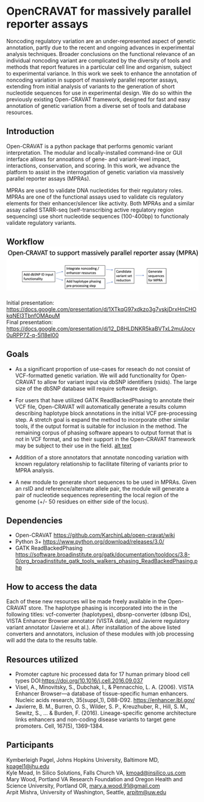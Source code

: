 # OpenCRAVAT for massively parallel reporter assays

Noncoding regulatory variation are an under-represented aspect of genetic annotation, partly due to the recent and ongoing advances in experimental analysis techniques. Broader conclusions on the functional relevance of an individual noncoding variant are complicated by the diversity of tools and methods that report features in a particular cell line and organism, subject to experimental variance. In this work we seek to enhance the annotation of noncoding variation in support of massively parallel reporter assays, extending from initial analysis of variants to the generation of short nucleotide sequences for use in experimental design. We do so within the previously existing Open-CRAVAT framework, designed for fast and easy annotation of genetic variation from a diverse set of tools and database resources.

## Introduction 

Open-CRAVAT is a python package that performs genomic variant interpretation. The modular and locally-installed command-line or GUI interface allows for  annoations of gene- and variant-level impact, interactions, conservation, and scoring. In this work, we advance the platform to assist in the interrogation of genetic variation via massively parallel reporter assays (MPRAs). 

MPRAs are used to validate DNA nucleotides for their regulatory roles. MPRAs are one of the functional assays used to validate cis regulatory elements for their enhancer/silencer like activity. Both MPRAs and a similar assay called STARR-seq (self-transcribing active regulatory region sequencing) use short nucleotide sequences (100-400bp) to functionaly validate regulatory variants. 

## Workflow![alt text](asd2.png)

Initial presentation: https://docs.google.com/presentation/d/1XTkqG97xdkzo3g7vskjDrxHnCHOkqNEl3TbnfOMApuM <br>
Final presentation: https://docs.google.com/presentation/d/12_D8HLDNKR5kaBVTxL2muUocv0uRPP7Z-q-5l18eI00 

## Goals 
  
* As a significant proportion of use-cases for reseach do not consist of VCF-formatted genetic variation. We will add functionality for Open-CRAVAT to allow for variant input via dbSNP identifiers (rsids). The large size of the dbSNP database will require software design. 
* For users that have utilized GATK ReadBackedPhasing to annotate their VCF file, Open-CRAVAT will automatically generate a results column describing haplotype block annotations in the initial VCF pre-processing step. A stretch goal is expand the method to incorporate other similar tools, if the output format is suitable for inclusion in the method. The remaining corpus of phasing software appears to output format that is not in VCF format, and so their support in the Open-CRAVAT framework may be subject to their use in the field. 
[alt text](haplotype.png)

* Addition of a store annotators that annotate noncoding variation with known regulatory relationship to facilitate filtering of variants prior to MPRA analysis. 
* A new module to generate short sequences to be used in MPRAs. Given an rsID and reference/alternate allele pair, the module will generate a pair of nucleotide sequences representing the local region of the genome (+/- 50 residues on either side of the locus). 

## Dependencies 

* Open-CRAVAT https://github.com/KarchinLab/open-cravat/wiki 
* Python 3+ https://www.python.org/download/releases/3.0/
* GATK ReadBackedPhasing https://software.broadinstitute.org/gatk/documentation/tooldocs/3.8-0/org_broadinstitute_gatk_tools_walkers_phasing_ReadBackedPhasing.php

## How to access the data

Each of these new resources wil be made freely available in the Open-CRAVAT store. The haplotype phasing is incorporated into the  in the following titles: vcf-converter (haplotypes), dbsnp-converter (dbsnp IDs), VISTA Enhancer Browser annotator (VISTA data), and Javierre regulatory variant annotator (Javierre et al.). After installation of the above listed converters and annotators, inclusion of these modules with job processing will add the data to the results table. 

## Resources utilized

* Promoter capture hic processed data for 17 human primary blood cell types DOI:https://doi.org/10.1016/j.cell.2016.09.037
* Visel, A., Minovitsky, S., Dubchak, I., & Pennacchio, L. A. (2006). VISTA Enhancer Browser—a database of tissue-specific human enhancers. Nucleic acids research, 35(suppl_1), D88-D92. https://enhancer.lbl.gov/
* Javierre, B. M., Burren, O. S., Wilder, S. P., Kreuzhuber, R., Hill, S. M., Sewitz, S., ... & Burden, F. (2016). Lineage-specific genome architecture links enhancers and non-coding disease variants to target gene promoters. Cell, 167(5), 1369-1384. 

## Participants

Kymberleigh Pagel, Johns Hopkins University, Baltimore MD, kpagel1@jhu.edu <br>
Kyle Moad, In Silico Solutions, Falls Church VA, kmoad@insilico.us.com <br>
Mary Wood, Portland VA Research Foundation and Oregon Health and Science University, Portland OR, mary.a.wood.91@gmail.com <br>
Arpit Mishra, University of Washington, Seattle, arpitm@uw.edu <br>
